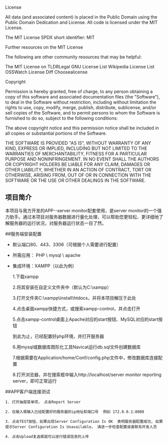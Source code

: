 License

All data (and associated content) is placed in the Public Domain using the Public Domain Dedication and License. All code is licensed under the MIT License.

The MIT License
SPDX short identifier: MIT

Further resources on the MIT License

The following are other community resources that may be helpful:

The MIT License on TLDRLegal
GNU License List
Wikipedia License List
OSSWatch License Diff
Choosealicense


Copyright <YEAR> <COPYRIGHT HOLDER>

Permission is hereby granted, free of charge, to any person obtaining a copy of this software and associated documentation files (the "Software"), to deal in the Software without restriction, including without limitation the rights to use, copy, modify, merge, publish, distribute, sublicense, and/or sell copies of the Software, and to permit persons to whom the Software is furnished to do so, subject to the following conditions:

The above copyright notice and this permission notice shall be included in all copies or substantial portions of the Software.

THE SOFTWARE IS PROVIDED "AS IS", WITHOUT WARRANTY OF ANY KIND, EXPRESS OR IMPLIED, INCLUDING BUT NOT LIMITED TO THE WARRANTIES OF MERCHANTABILITY, FITNESS FOR A PARTICULAR PURPOSE AND NONINFRINGEMENT. IN NO EVENT SHALL THE AUTHORS OR COPYRIGHT HOLDERS BE LIABLE FOR ANY CLAIM, DAMAGES OR OTHER LIABILITY, WHETHER IN AN ACTION OF CONTRACT, TORT OR OTHERWISE, ARISING FROM, OUT OF OR IN CONNECTION WITH THE SOFTWARE OR THE USE OR OTHER DEALINGS IN THE SOFTWARE.


## 项目简介

本项目与我方开发的APP--server monitor配套使用，是server monitor的一个强力助手。通过本项目对服务器数据进行量化处理，可以帮助您更轻松、更详细地了解服务器的运行状况，对服务器运行状态一目了然。

##服务端安装配置  
* 默认端口80、443、3306（可根据个人需要进行配置）

*  所需应用： PHP \ mysql \ apache 

*  集成环境：XAMPP（以此为例）   

      1.下载xampp  

      2.将其安装在自定义文件夹中（默认为C:\xampp）  

	3.打开文件夹C:\xampp\install\htdocs，并将本项目解压于此处  

     4.点击桌面xampp快捷方式，或搜索xampp-control，并点击打开  

     5.点击xampp-control桌面上Apache对应的start按钮、MySQL对应的start按钮  
		<pre>到此为止，已经配置好php环境，并打开服务器</pre>
6.用mysql或数据库图形化工具Navicat运行db.sql文件创建数据库  

     7.根据需要在Application/home/Conf/config.php文件中，修改数据库连接配置

    8.打开浏览器，并在搜索框中输入http://localhost/server monitor reporting server，即可正常运行

##APP客户端连接测试

    1. 打开抽屉菜单项， 点击Report Server
    
    2. 在输入框输入已经配置好的服务器的ip地址和端口号  例如 172.0.0.1:8080
    
    3. 点击TEST按钮，如果出现Server Configuration Is OK  表明服务器配置成功, 如果提示Server Configuration Is Unavailable， 请进一步检查配置或者联系开发人员
    
    4. 点击Upload复选框就可以进行错误信息的上传

